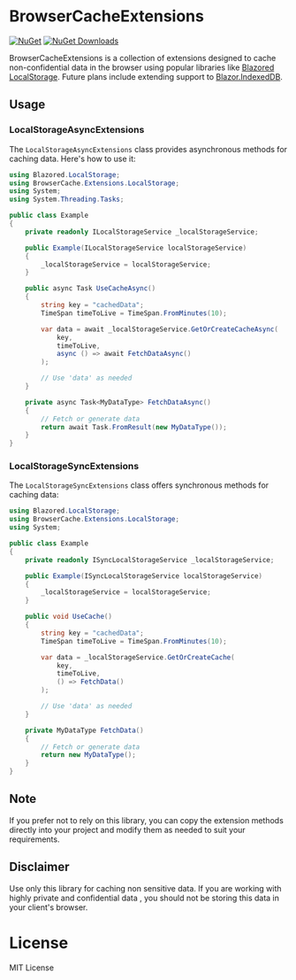 # BrowserCacheExtensions
[![NuGet](https://img.shields.io/nuget/v/BrowserCache.Extensions.svg)](https://www.nuget.org/packages/BrowserCache.Extensions)
[![NuGet Downloads](https://img.shields.io/nuget/dt/BrowserCache.Extensions?logo=nuget)](https://www.nuget.org/packages/BrowserCache.Extensions)

BrowserCacheExtensions is a collection of extensions designed to cache non-confidential data in the browser using popular libraries like [Blazored LocalStorage](https://github.com/Blazored/LocalStorage). Future plans include extending support to [Blazor.IndexedDB](https://github.com/wtulloch/Blazor.IndexedDB).

## Usage

### LocalStorageAsyncExtensions

The `LocalStorageAsyncExtensions` class provides asynchronous methods for caching data. Here's how to use it:

```csharp
using Blazored.LocalStorage;
using BrowserCache.Extensions.LocalStorage;
using System;
using System.Threading.Tasks;

public class Example
{
    private readonly ILocalStorageService _localStorageService;

    public Example(ILocalStorageService localStorageService)
    {
        _localStorageService = localStorageService;
    }

    public async Task UseCacheAsync()
    {
        string key = "cachedData";
        TimeSpan timeToLive = TimeSpan.FromMinutes(10);

        var data = await _localStorageService.GetOrCreateCacheAsync(
            key,
            timeToLive,
            async () => await FetchDataAsync()
        );

        // Use 'data' as needed
    }

    private async Task<MyDataType> FetchDataAsync()
    {
        // Fetch or generate data
        return await Task.FromResult(new MyDataType());
    }
}
```

### LocalStorageSyncExtensions

The `LocalStorageSyncExtensions` class offers synchronous methods for caching data:

```csharp
using Blazored.LocalStorage;
using BrowserCache.Extensions.LocalStorage;
using System;

public class Example
{
    private readonly ISyncLocalStorageService _localStorageService;

    public Example(ISyncLocalStorageService localStorageService)
    {
        _localStorageService = localStorageService;
    }

    public void UseCache()
    {
        string key = "cachedData";
        TimeSpan timeToLive = TimeSpan.FromMinutes(10);

        var data = _localStorageService.GetOrCreateCache(
            key,
            timeToLive,
            () => FetchData()
        );

        // Use 'data' as needed
    }

    private MyDataType FetchData()
    {
        // Fetch or generate data
        return new MyDataType();
    }
}
```

## Note
If you prefer not to rely on this library, you can copy the extension methods directly into your project and modify them as needed to suit your requirements.

## Disclaimer
Use only this library for caching non sensitive data.
If you are working with highly private and confidential data , you should not be storing this data in your client's browser.

# License
MIT License





